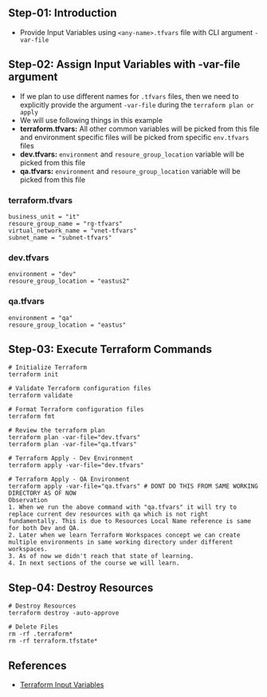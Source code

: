 ## Step-01: Introduction
- Provide Input Variables using `<any-name>.tfvars` file with CLI
argument `-var-file`

## Step-02: Assign Input Variables with -var-file argument
- If we plan to use different names for  `.tfvars` files, then we need to explicitly provide the argument `-var-file` during the `terraform plan or apply`
- We will use following things in this example
- **terraform.tfvars:** All other common variables will be picked from this file and environment specific files will be picked from specific `env.tfvars` files
- **dev.tfvars:** `environment` and `resoure_group_location` variable will be picked from this file
- **qa.tfvars:** `environment` and `resoure_group_location` variable will be picked from this file
### terraform.tfvars
```t
business_unit = "it"
resoure_group_name = "rg-tfvars"
virtual_network_name = "vnet-tfvars"
subnet_name = "subnet-tfvars"
```
### dev.tfvars
```t
environment = "dev"
resoure_group_location = "eastus2"
```
### qa.tfvars
```t
environment = "qa"
resoure_group_location = "eastus"
```

## Step-03: Execute Terraform Commands
```t
# Initialize Terraform
terraform init

# Validate Terraform configuration files
terraform validate

# Format Terraform configuration files
terraform fmt

# Review the terraform plan
terraform plan -var-file="dev.tfvars"
terraform plan -var-file="qa.tfvars"

# Terraform Apply - Dev Environment
terraform apply -var-file="dev.tfvars"

# Terraform Apply - QA Environment
terraform apply -var-file="qa.tfvars" # DONT DO THIS FROM SAME WORKING DIRECTORY AS OF NOW
Observation
1. When we run the above command with "qa.tfvars" it will try to replace current dev resources with qa which is not right fundamentally. This is due to Resources Local Name reference is same for both Dev and QA.
2. Later when we learn Terraform Workspaces concept we can create multiple environments in same working directory under different workspaces.
3. As of now we didn't reach that state of learning.
4. In next sections of the course we will learn.
```

## Step-04: Destroy Resources
```t
# Destroy Resources
terraform destroy -auto-approve

# Delete Files
rm -rf .terraform*
rm -rf terraform.tfstate*
```


## References
- [Terraform Input Variables](https://www.terraform.io/docs/language/values/variables.html)
